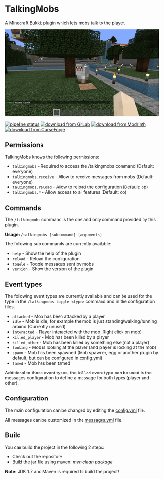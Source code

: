 # TalkingMobs

A Minecraft Bukkit plugin which lets mobs talk to the player.

![](screenshot.png)

[![pipeline status](https://gitlab.com/Programie/TalkingMobs/badges/master/pipeline.svg)](https://gitlab.com/Programie/TalkingMobs/commits/master)
[![download from GitLab](https://img.shields.io/badge/download-Releases-blue?logo=gitlab)](https://gitlab.com/Programie/TalkingMobs/-/releases)
[![download from Modrinth](https://img.shields.io/badge/download-Modrinth-blue?logo=modrinth)](https://modrinth.com/plugin/talkingmobs)
[![download from CurseForge](https://img.shields.io/badge/download-CurseForge-blue?logo=curseforge)](https://www.curseforge.com/minecraft/bukkit-plugins/talkingmobs)


## Permissions

TalkingMobs knows the following permissions:

* `talkingmobs` - Required to access the /talkingmobs command (Default: everyone)
* `talkingmobs.receive` - Allow to receive messages from mobs (Default: everyone)
* `talkingmobs.reload` - Allow to reload the configuration (Default: op)
* `talkingmobs.*` - Allow access to all features (Default: op)


## Commands

The `/talkingmobs` command is the one and only command provided by this plugin.

**Usage:** `/talkingmobs [subcommand] [arguments]`

The following sub commands are currently available:

* `help` - Show the help of the plugin
* `reload` - Reload the configuration
* `toggle` - Toggle messages sent by mobs
* `version` - Show the version of the plugin


## Event types

The following event types are currently available and can be used for the type in the `/talkingmobs toggle <type>` command and in the configuration files.

* `attacked` - Mob has been attacked by a player
* `idle` - Mob is idle, for example the mob is just standing/walking/running around (Currently unused)
* `interacted` - Player interacted with the mob (Right click on mob)
* `killed_player` - Mob has been killed by a player
* `killed_other` - Mob has been killed by something else (not a player)
* `looking` - Mob is looking at the player (and player is looking at the mob)
* `spawn` - Mob has been spawned (Mob spawner, egg or another plugin by default, but can be configured in config.yml)
* `tamed` - Mob has been tamed

Additional to those event types, the `killed` event type can be used in the messages configuration to define a message for both types (player and other).


## Configuration

The main configuration can be changed by editing the [config.yml](src/main/resources/config.yml) file.

All messages can be customized in the [messages.yml](src/main/resources/messages.yml) file.


## Build

You can build the project in the following 2 steps:

 * Check out the repository
 * Build the jar file using maven: *mvn clean package*

**Note:** JDK 1.7 and Maven is required to build the project!